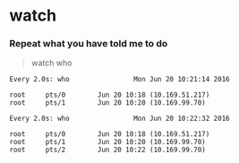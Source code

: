 # watch

### Repeat what you have told me to do

> watch who

```
Every 2.0s: who                Mon Jun 20 10:21:14 2016

root     pts/0        Jun 20 10:18 (10.169.51.217)
root     pts/1        Jun 20 10:20 (10.169.99.70)
```

```
Every 2.0s: who                Mon Jun 20 10:22:32 2016

root     pts/0        Jun 20 10:18 (10.169.51.217)
root     pts/1        Jun 20 10:20 (10.169.99.70)
root     pts/2        Jun 20 10:22 (10.169.99.70)
```
